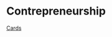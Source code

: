 # Contrepreneurship

[Cards](Contrepreneurship%20eb89951d25044c8db6924b66e9b66b48/Cards%2003cd3eec70b0439b9b70d84316ce7d13.csv)